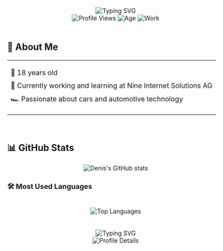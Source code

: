 <div align="center">
  <img src="https://readme-typing-svg.herokuapp.com?font=Inter&weight=600&size=40&pause=1000&color=6366F1&center=true&vCenter=true&width=600&height=100&lines=Hi+there+👋;I'm+Denis" alt="Typing SVG" />
</div>

<div align="center">
  <img src="https://komarev.com/ghpvc/?username=BusyDenis&style=for-the-badge&color=6366F1" alt="Profile Views" />
  <img src="https://img.shields.io/badge/Age-18-6366F1?style=for-the-badge&logo=calendar" alt="Age" />
  <img src="https://img.shields.io/badge/Working-Nine%20Internet%20Solutions%20AG-6366F1?style=for-the-badge&logo=office" alt="Work" />
</div>

<br>

## 🚀 About Me
<div align="center">
  <table>
    <tr>
      <td>
        <ul style="list-style-type: none; padding: 0;">
          <li style="margin: 10px 0;">🎂 18 years old</li>
          <li style="margin: 10px 0;">💼 Currently working and learning at Nine Internet Solutions AG</li>
          <li style="margin: 10px 0;">🏎️ Passionate about cars and automotive technology</li>
        </ul>
      </td>
    </tr>
  </table>
</div>

<br>

## 📊 GitHub Stats
<div align="center">
  <img src="https://github-readme-stats.vercel.app/api?username=BusyDenis&show_icons=true&theme=tokyonight&hide_border=true&include_all_commits=true&count_private=true&custom_title=My%20GitHub%20Stats&title_color=6366F1&text_color=fff&icon_color=6366F1" alt="Denis's GitHub stats" />
</div>

### 🛠️ Most Used Languages
<br>
<div align="center">
  <img src="https://github-readme-stats.vercel.app/api/top-langs/?username=BusyDenis&layout=compact&theme=tokyonight&hide_border=true&custom_title=My%20Top%20Languages&title_color=6366F1&text_color=fff" alt="Top Languages" />
</div>

<br>

<br>

<div align="center">
  <img src="https://readme-typing-svg.herokuapp.com?font=Inter&weight=500&size=20&pause=1000&color=6366F1&center=true&vCenter=true&width=435&lines=Feel+free+to+connect+with+me!;Let's+create+something+amazing+together!" alt="Typing SVG" />
</div>

<div align="center">
  <img src="https://github-profile-summary-cards.vercel.app/api/cards/profile-details?username=BusyDenis&theme=tokyonight" alt="Profile Details" />
</div>
